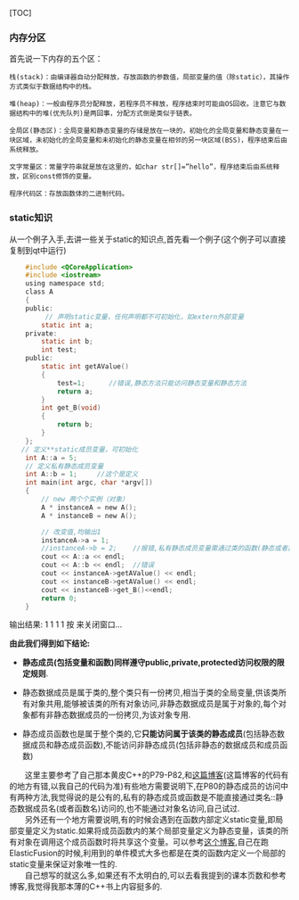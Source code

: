 [TOC]  

### 内存分区
首先说一下内存的五个区：

    栈(stack)：由编译器自动分配释放，存放函数的参数值，局部变量的值（除static），其操作方式类似于数据结构中的栈。
    
    堆(heap)：一般由程序员分配释放，若程序员不释放，程序结束时可能由OS回收。注意它与数据结构中的堆(优先队列)是两回事，分配方式倒是类似于链表。
    
    全局区(静态区)：全局变量和静态变量的存储是放在一块的，初始化的全局变量和静态变量在一块区域，未初始化的全局变量和未初始化的静态变量在相邻的另一块区域(BSS)，程序结束后由系统释放。
    
    文字常量区：常量字符串就是放在这里的，如char str[]=”hello”，程序结束后由系统释放，区别const修饰的变量。
    
    程序代码区：存放函数体的二进制代码。
### static知识
从一个例子入手,去讲一些关于static的知识点,首先看一个例子(这个例子可以直接复制到qt中运行)

```c
    #include <QCoreApplication>
    #include <iostream>
    using namespace std;
    class A
    {
    public:
         // 声明static变量，任何声明都不可初始化，如extern外部变量
        static int a;
    private:
        static int b;
        int test;
    public:
        static int getAValue()
        {
            test=1;      //错误,静态方法只能访问静态变量和静态方法
            return a;
        }
        int get_B(void)
        {
            return b;
        }
    };
   // 定义**static成员变量，可初始化
    int A::a = 5;
    // 定义私有静态成员变量
    int A::b = 1;     //这个是定义
    int main(int argc, char *argv[])
    {
        // new 两个个实例（对象）
        A * instanceA = new A();
        A * instanceB = new A();

        // 改变值,均输出1
        instanceA->a = 1;
        //instanceA->b = 2;    //报错,私有静态成员变量需通过类的函数(静态或者非静态都可以)去访问
        cout << A::a << endl;
        cout << A::b << endl;  //错误
        cout << instanceA->getAValue() << endl;
        cout << instanceB->getAValue() << endl;
        cout << instanceB->get_B()<<endl;
        return 0;
    }
```
输出结果:
1
1
1
1
按 <RETURN> 来关闭窗口...

**由此我们得到如下结论:**



- **静态成员(包括变量和函数)同样遵守public,private,protected访问权限的限定规则**. 

- 静态数据成员是属于类的,整个类只有一份拷贝,相当于类的全局变量,供该类所有对象共用,能够被该类的所有对象访问,非静态数据成员是属于对象的,每个对象都有非静态数据成员的一份拷贝,为该对象专用.   

- 静态成员函数也是属于整个类的,它**只能访问属于该类的静态成员**(包括静态数据成员和静态成员函数),不能访问非静态成员(包括非静态的数据成员和成员函数)

&ensp;&ensp;&ensp;&ensp;这里主要参考了自己那本黄皮C++的P79-P82,和[这篇博客](http://blog.csdn.net/freeape/article/details/50979425)(这篇博客的代码有的地方有错,以我自己的代码为准)有些地方需要说明下,在P80的静态成员的访问中有两种方法,我觉得说的是公有的,私有的静态成员或函数是不能直接通过类名::静态数据成员名(或者函数名)访问的,也不能通过对象名访问,自己试过.  
&ensp;&ensp;&ensp;&ensp;另外还有一个地方需要说明,有的时候会遇到在函数内部定义static变量,即局部变量定义为static.如果将成员函数内的某个局部变量定义为静态变量，该类的所有对象在调用这个成员函数时将共享这个变量。可以参考[这个博客](http://blog.csdn.net/u012317833/article/details/41011997),自己在跑ElasticFusion的时候,利用到的单件模式大多也都是在类的函数内定义一个局部的static变量来保证对象唯一性的.  
&ensp;&ensp;&ensp;&ensp;自己想写的就这么多,如果还有不太明白的,可以去看我提到的课本页数和参考博客,我觉得我那本薄的C++书上内容挺多的.